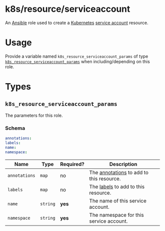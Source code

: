 # k8s/resource/serviceaccount

An [Ansible](https://www.ansible.com) role used to create a [Kubernetes](https://kubernetes.io)
[service account](https://kubernetes.io/docs/tasks/configure-pod-container/configure-service-account/) resource.

# Usage

Provide a variable named `k8s_resource_serviceaccount_params` of type
[`k8s_resource_serviceaccount_params`](#k8s_resource_serviceaccount_params) when including/depending on this role.

# Types

## `k8s_resource_serviceaccount_params`

The parameters for this role.

### Schema

```yaml
annotations:
labels:
name:
namespace:
```

| Name          | Type     | Required? | Description                                                                                                                |
|---------------|----------|-----------|----------------------------------------------------------------------------------------------------------------------------|
| `annotations` | `map`    | no        | The [annotations](https://kubernetes.io/docs/concepts/overview/working-with-objects/annotations/) to add to this resource. |
| `labels`      | `map`    | no        | The [labels](https://kubernetes.io/docs/concepts/overview/working-with-objects/label/) to add to this resource.            |
| `name`        | `string` | **yes**   | The name of this service account.                                                                                          |
| `namespace`   | `string` | **yes**   | The namespace for this service account.                                                                                    |

